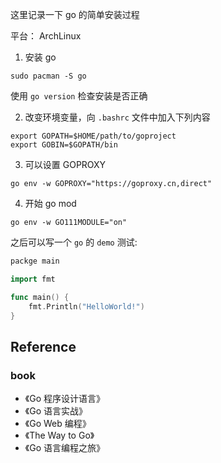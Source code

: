 这里记录一下 go 的简单安装过程

平台：
ArchLinux

1. 安装 go

````
sudo pacman -S go
````

使用 `go version` 检查安装是否正确

2. 改变环境变量，向 `.bashrc` 文件中加入下列内容

````
export GOPATH=$HOME/path/to/goproject
export GOBIN=$GOPATH/bin
````

3. 可以设置 GOPROXY

````
go env -w GOPROXY="https://goproxy.cn,direct"
````

4. 开始 go mod 

````
go env -w GO111MODULE="on"
````

之后可以写一个 `go` 的 `demo` 测试:

````go
packge main

import fmt

func main() {
    fmt.Println("HelloWorld!")
}
````

## Reference

### book

- 《Go 程序设计语言》
- 《Go 语言实战》
- 《Go Web 编程》
- 《The Way to Go》
- 《Go 语言编程之旅》
